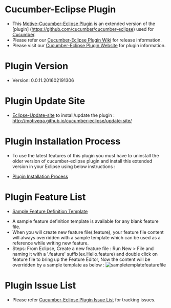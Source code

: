 # Cucumber-Eclipse Plugin
- This [Motive-Cucumber-Eclipse Plugin](http://motiveqa.github.io/cucumber-eclipse/) is an extended version of the [plugin] (https://github.com/cucumber/cucumber-eclipse) used for [Cucumber](http://cukes.info).
- Please refer our [Cucumber-Eclipse Plugin Wiki](https://github.com/motiveqa/cucumber-eclipse/wiki) for release information.
- Please visit our [Cucumber-Eclipse Plugin Website](http://motiveqa.github.io/cucumber-eclipse/) for plugin information.

Plugin Version 
====================================
- Version: 0.0.11.201602191306

Plugin Update Site 
====================================
- [Eclipse-Update-site](http://motiveqa.github.io/cucumber-eclipse/update-site/) to install/update the plugin : http://motiveqa.github.io/cucumber-eclipse/update-site/

Plugin Installation Process
====================================
- To use the latest features of this plugin you must have to uninstall the older version of cucumber-eclipse plugin and install this extended version in your Eclipse using below instructions :
* [Plugin Installation Process](https://github.com/motiveqa/cucumber-eclipse/wiki/Installation-Process)

Plugin Feature List
====================================
* [Sample Feature Definition Template](https://github.com/motiveqa/cucumber-eclipse/wiki/Sample-Feature-Definition-Template)
- A sample feature definition template is available for any blank feature file.
- When you will create new feature file(.feature), your feature file content will always overridden with a sample template which can be used as a reference while writing new feature.
- Steps: From Eclipse, Create a new feature file : Run New > File and naming it with a '.feature' suffix(ex.Hello.feature)  and double click on feature file to bring up the Feature Editor, Now the content will be overridden by a sample template as below :
![sampletemplatefeaturefile](https://cloud.githubusercontent.com/assets/17194046/13182123/3f429614-d756-11e5-806c-b1122d68d971.jpg)

Plugin Issue List
====================================
- Please refer [Cucumber-Eclipse Plugin Issue List](https://github.com/motiveqa/cucumber-eclipse/wiki/Issue-List) for tracking issues.
